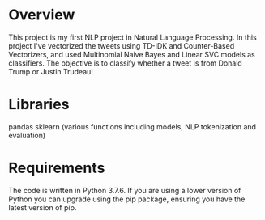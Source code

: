 # Overview

This project is my first NLP project in Natural Language Processing. In this project I've vectorized the tweets using TD-IDK and Counter-Based Vectorizers, and used Multinomial Naive Bayes and Linear SVC models as classifiers.
The objective is to classify whether a tweet is from Donald Trump or Justin Trudeau!

# Libraries
pandas
sklearn (various functions including models, NLP tokenization and evaluation)


# Requirements

The code is written in Python 3.7.6. If you are using a lower version of Python you can upgrade using the pip package, ensuring you have the latest version of pip. 

